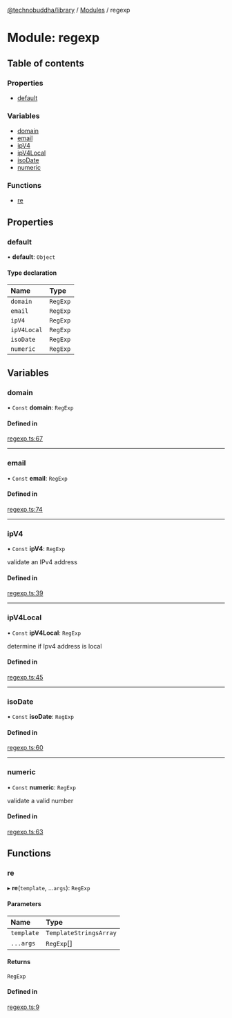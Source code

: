 [@technobuddha/library](../../README.md) / [Modules](../Modules.md) / regexp

# Module: regexp

## Table of contents

### Properties

- [default](regexp.md#default)

### Variables

- [domain](regexp.md#domain)
- [email](regexp.md#email)
- [ipV4](regexp.md#ipv4)
- [ipV4Local](regexp.md#ipv4local)
- [isoDate](regexp.md#isodate)
- [numeric](regexp.md#numeric)

### Functions

- [re](regexp.md#re)

## Properties

### default

• **default**: `Object`

#### Type declaration

| Name | Type |
| :------ | :------ |
| `domain` | `RegExp` |
| `email` | `RegExp` |
| `ipV4` | `RegExp` |
| `ipV4Local` | `RegExp` |
| `isoDate` | `RegExp` |
| `numeric` | `RegExp` |

## Variables

### domain

• `Const` **domain**: `RegExp`

#### Defined in

[regexp.ts:67](../../src/regexp.ts#L67)

___

### email

• `Const` **email**: `RegExp`

#### Defined in

[regexp.ts:74](../../src/regexp.ts#L74)

___

### ipV4

• `Const` **ipV4**: `RegExp`

validate an IPv4 address

#### Defined in

[regexp.ts:39](../../src/regexp.ts#L39)

___

### ipV4Local

• `Const` **ipV4Local**: `RegExp`

determine if Ipv4 address is local

#### Defined in

[regexp.ts:45](../../src/regexp.ts#L45)

___

### isoDate

• `Const` **isoDate**: `RegExp`

#### Defined in

[regexp.ts:60](../../src/regexp.ts#L60)

___

### numeric

• `Const` **numeric**: `RegExp`

validate a valid number

#### Defined in

[regexp.ts:63](../../src/regexp.ts#L63)

## Functions

### re

▸ **re**(`template`, ...`args`): `RegExp`

#### Parameters

| Name | Type |
| :------ | :------ |
| `template` | `TemplateStringsArray` |
| `...args` | `RegExp`[] |

#### Returns

`RegExp`

#### Defined in

[regexp.ts:9](../../src/regexp.ts#L9)

